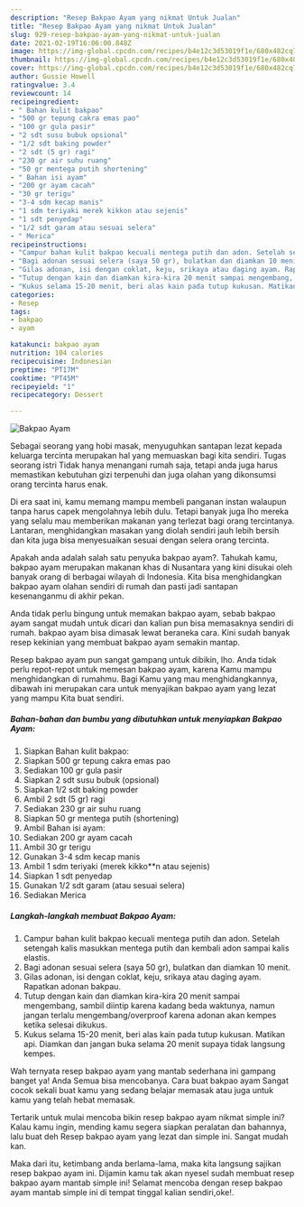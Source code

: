 ```yaml
---
description: "Resep Bakpao Ayam yang nikmat Untuk Jualan"
title: "Resep Bakpao Ayam yang nikmat Untuk Jualan"
slug: 929-resep-bakpao-ayam-yang-nikmat-untuk-jualan
date: 2021-02-19T16:06:00.848Z
image: https://img-global.cpcdn.com/recipes/b4e12c3d53019f1e/680x482cq70/bakpao-ayam-foto-resep-utama.jpg
thumbnail: https://img-global.cpcdn.com/recipes/b4e12c3d53019f1e/680x482cq70/bakpao-ayam-foto-resep-utama.jpg
cover: https://img-global.cpcdn.com/recipes/b4e12c3d53019f1e/680x482cq70/bakpao-ayam-foto-resep-utama.jpg
author: Gussie Howell
ratingvalue: 3.4
reviewcount: 14
recipeingredient:
- " Bahan kulit bakpao"
- "500 gr tepung cakra emas pao"
- "100 gr gula pasir"
- "2 sdt susu bubuk opsional"
- "1/2 sdt baking powder"
- "2 sdt (5 gr) ragi"
- "230 gr air suhu ruang"
- "50 gr mentega putih shortening"
- " Bahan isi ayam"
- "200 gr ayam cacah"
- "30 gr terigu"
- "3-4 sdm kecap manis"
- "1 sdm teriyaki merek kikkon atau sejenis"
- "1 sdt penyedap"
- "1/2 sdt garam atau sesuai selera"
- " Merica"
recipeinstructions:
- "Campur bahan kulit bakpao kecuali mentega putih dan adon. Setelah setengah kalis masukkan mentega putih dan kembali adon sampai kalis elastis."
- "Bagi adonan sesuai selera (saya 50 gr), bulatkan dan diamkan 10 menit."
- "Gilas adonan, isi dengan coklat, keju, srikaya atau daging ayam. Rapatkan adonan bakpau."
- "Tutup dengan kain dan diamkan kira-kira 20 menit sampai mengembang, sambil diintip karena kadang beda waktunya, namun jangan terlalu mengembang/overproof karena adonan akan kempes ketika selesai dikukus."
- "Kukus selama 15-20 menit, beri alas kain pada tutup kukusan. Matikan api. Diamkan dan jangan buka selama 20 menit supaya tidak langsung kempes."
categories:
- Resep
tags:
- bakpao
- ayam

katakunci: bakpao ayam 
nutrition: 104 calories
recipecuisine: Indonesian
preptime: "PT17M"
cooktime: "PT45M"
recipeyield: "1"
recipecategory: Dessert

---
```



![Bakpao Ayam](https://img-global.cpcdn.com/recipes/b4e12c3d53019f1e/680x482cq70/bakpao-ayam-foto-resep-utama.jpg)

Sebagai seorang yang hobi masak, menyuguhkan santapan lezat kepada keluarga tercinta merupakan hal yang memuaskan bagi kita sendiri. Tugas seorang istri Tidak hanya menangani rumah saja, tetapi anda juga harus memastikan kebutuhan gizi terpenuhi dan juga olahan yang dikonsumsi orang tercinta harus enak.

Di era  saat ini, kamu memang mampu membeli panganan instan walaupun tanpa harus capek mengolahnya lebih dulu. Tetapi banyak juga lho mereka yang selalu mau memberikan makanan yang terlezat bagi orang tercintanya. Lantaran, menghidangkan masakan yang diolah sendiri jauh lebih bersih dan kita juga bisa menyesuaikan sesuai dengan selera orang tercinta. 



Apakah anda adalah salah satu penyuka bakpao ayam?. Tahukah kamu, bakpao ayam merupakan makanan khas di Nusantara yang kini disukai oleh banyak orang di berbagai wilayah di Indonesia. Kita bisa menghidangkan bakpao ayam olahan sendiri di rumah dan pasti jadi santapan kesenanganmu di akhir pekan.

Anda tidak perlu bingung untuk memakan bakpao ayam, sebab bakpao ayam sangat mudah untuk dicari dan kalian pun bisa memasaknya sendiri di rumah. bakpao ayam bisa dimasak lewat beraneka cara. Kini sudah banyak resep kekinian yang membuat bakpao ayam semakin mantap.

Resep bakpao ayam pun sangat gampang untuk dibikin, lho. Anda tidak perlu repot-repot untuk memesan bakpao ayam, karena Kamu mampu menghidangkan di rumahmu. Bagi Kamu yang mau menghidangkannya, dibawah ini merupakan cara untuk menyajikan bakpao ayam yang lezat yang mampu Kita buat sendiri.

<!--inarticleads1-->

##### Bahan-bahan dan bumbu yang dibutuhkan untuk menyiapkan Bakpao Ayam:

1. Siapkan  Bahan kulit bakpao:
1. Siapkan 500 gr tepung cakra emas pao
1. Sediakan 100 gr gula pasir
1. Siapkan 2 sdt susu bubuk (opsional)
1. Siapkan 1/2 sdt baking powder
1. Ambil 2 sdt (5 gr) ragi
1. Sediakan 230 gr air suhu ruang
1. Siapkan 50 gr mentega putih (shortening)
1. Ambil  Bahan isi ayam:
1. Sediakan 200 gr ayam cacah
1. Ambil 30 gr terigu
1. Gunakan 3-4 sdm kecap manis
1. Ambil 1 sdm teriyaki (merek kikko**n atau sejenis)
1. Siapkan 1 sdt penyedap
1. Gunakan 1/2 sdt garam (atau sesuai selera)
1. Sediakan  Merica




<!--inarticleads2-->

##### Langkah-langkah membuat Bakpao Ayam:

1. Campur bahan kulit bakpao kecuali mentega putih dan adon. Setelah setengah kalis masukkan mentega putih dan kembali adon sampai kalis elastis.
1. Bagi adonan sesuai selera (saya 50 gr), bulatkan dan diamkan 10 menit.
1. Gilas adonan, isi dengan coklat, keju, srikaya atau daging ayam. Rapatkan adonan bakpau.
1. Tutup dengan kain dan diamkan kira-kira 20 menit sampai mengembang, sambil diintip karena kadang beda waktunya, namun jangan terlalu mengembang/overproof karena adonan akan kempes ketika selesai dikukus.
1. Kukus selama 15-20 menit, beri alas kain pada tutup kukusan. Matikan api. Diamkan dan jangan buka selama 20 menit supaya tidak langsung kempes.




Wah ternyata resep bakpao ayam yang mantab sederhana ini gampang banget ya! Anda Semua bisa mencobanya. Cara buat bakpao ayam Sangat cocok sekali buat kamu yang sedang belajar memasak atau juga untuk kamu yang telah hebat memasak.

Tertarik untuk mulai mencoba bikin resep bakpao ayam nikmat simple ini? Kalau kamu ingin, mending kamu segera siapkan peralatan dan bahannya, lalu buat deh Resep bakpao ayam yang lezat dan simple ini. Sangat mudah kan. 

Maka dari itu, ketimbang anda berlama-lama, maka kita langsung sajikan resep bakpao ayam ini. Dijamin kamu tak akan nyesel sudah membuat resep bakpao ayam mantab simple ini! Selamat mencoba dengan resep bakpao ayam mantab simple ini di tempat tinggal kalian sendiri,oke!.

